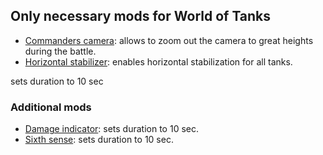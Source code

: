 ## Only necessary mods for World of Tanks

* [Commanders camera](https://github.com/ushmal/wot/blob/master/mods/com.github.ushmal.commanders_camera.wotmod): allows to zoom out the camera to great heights during the battle.
* [Horizontal stabilizer](https://github.com/ushmal/wot/blob/master/mods/com.github.ushmal.horizontal_stabilizer.wotmod): enables horizontal stabilization for all tanks.

sets duration to 10 sec

### Additional mods

* [Damage indicator](https://github.com/ushmal/wot/blob/master/mods/com.github.ushmal.damage_indicator_duration.wotmod): sets duration to 10 sec.
* [Sixth sense](https://github.com/ushmal/wot/blob/master/mods/com.github.ushmal.sixth_sense_duration.wotmod): sets duration to 10 sec.

